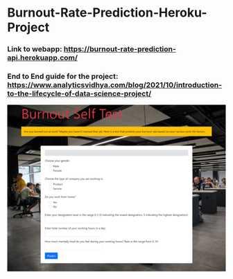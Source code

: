 # Burnout-Rate-Prediction-Heroku-Project
### Link to webapp: https://burnout-rate-prediction-api.herokuapp.com/</h2>
### End to End guide for the project: https://www.analyticsvidhya.com/blog/2021/10/introduction-to-the-lifecycle-of-data-science-project/
![image](https://github.com/YashK07/Burnout-Rate-Prediction-Heroku/blob/main/templates/Heroku%20webapp.png?raw=true)


